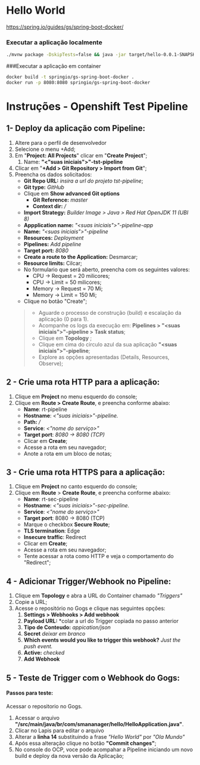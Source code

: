 # Hello World
https://spring.io/guides/gs/spring-boot-docker/

### Executar a aplicação localmente
```bash
./mvnw package -DskipTests=false && java -jar target/hello-0.0.1-SNAPSHOT.jar
```
###Executar a aplicação em container
```bash
docker build -t springio/gs-spring-boot-docker .
docker run -p 8080:8080 springio/gs-spring-boot-docker
```

# Instruções - Openshift Test Pipeline



## 1- Deploy da aplicação com Pipeline:

1. Altere para o perfil de desenvolvedor
2. Selecione o menu +Add;
3. Em "**Project: All Projects**" clicar em "**Create Project**";
   1. Name: **"<"suas iniciais">"-tst-pipeline**
4. Clicar em "**+Add > Git Repository > Import from Git**";
5. Preencha os dados solicitados:
   - **Git Repo URL:** *insira a url do projeto tst-pipeline*;
   - **Git type:** *GitHub*
   - Clique em **Show advanced Git options**
     - **Git Reference:** *master*
     - **Context dir:** */*
   - **Import Strategy:** *Builder Image > Java > Red Hat OpenJDK 11 (UBI 8)*
   - **Appplication name:** *"<suas iniciais">"-pipeline-app*
   - **Name:** *"<suas iniciais">"-pipeline*
   - **Resources:** *Deployment*
   - **Pipelines:** *Add pipeline*
   - **Target port:** *8080*
   - **Create a route to the Application:** Desmarcar;
   - **Resource limits:** Cilcar;
   - No formulario que será aberto, preencha com os seguintes valores:
      - CPU -> Request = 20 milicores;
      - CPU -> Limit = 50 milicores;
      - Memory -> Request = 70 Mi;
      - Memory -> Limit = 150 Mi;
   - Clique no botão "Create";
   > 
   >- Aguarde o processo de construção (build) e escalação da aplicação (0 para 1). 
   >- Acompanhe os logs da execução em: **Pipelines > "<suas iniciais">"-pipeline > Task status**;
   >- Clique em **Topology** ;
   >- Clique em cima do circulo azul da sua aplicação **"<suas iniciais">"-pipeline**;
   >- Explore as opções apresentadas (Details, Resources, Observe);

## 2 - Crie uma rota HTTP para a aplicação:
1. Clique em **Project** no menu esquerdo do console;
2. Clique em **Route > Create Route**, e preencha conforme abaixo:
   - **Name**: rt-pipeline
   - **Hostname**:  *<"suas iniciais>"-pipeline.<dominio openshift>*
   - **Path:** */*
   - **Service**: *<"nome do serviço>"*
   - **Target port**: *8080 -> 8080 (TCP)*
   - Clicar em **Create**;
   - Acesse a rota em seu navegador;
   - Anote a rota em um bloco de notas;

## 3 - Crie uma rota HTTPS para a aplicação:
1. Clique em **Project** no canto esquerdo do console;
2. Clique em **Route** > **Create Route**, e preencha conforme abaixo:
   - **Name**: rt-sec-pipeline
   - **Hostname**: *<"suas iniciais>"-sec-pipeline.<dominio openshift>*
   - **Service**: *<"nome do serviço>"*
   - **Target port**: 8080 -> 8080 (TCP)
   - Marque o checkbox **Secure Route**;
   - **TLS termination**: Edge
   - **Insecure traffic**: Redirect
   - Clicar em **Create**;
   - Acesse a rota em seu navegador;
   - Tente acessar a rota como HTTP e veja o comportamento do "Redirect";
 
## 4 - Adicionar Trigger/Webhook no Pipeline:

1. Clique em **Topology** e abra a URL do Container chamado *"Triggers"*
2. Copie a URL;
3. Acesse o repositório no Gogs e clique nas seguintes opções: 
   1. **Settings > Webhooks > Add webhook**
   2. **Payload URL:** *colar a url do Trigger copiada no passo anterior
   3. **Tipo de Conteudo:** *appication/json*
   4. **Secret** *deixar em branco*
   5. **Which events would you like to trigger this webhook?** *Just the push event.*
   6. **Active:** *checked*
   7. **Add Webhook**

## 5 - Teste de Trigger com o Webhook do Gogs:

#### Passos para teste:

Acessar o repositorio no Gogs.

1. Acessar o arquivo **"/src/main/java/br/com/smananager/hello/HelloApplication.java"**.
2. Clicar no Lapis para editar o arquivo
3. Alterar a **linha 14** substituindo a frase *"Hello World"* por *"Ola Mundo"*
4. Após essa alteração clique no botão **"Commit changes"**; 
5. No console do OCP, voce pode acompahar a Pipeline iniciando um novo build e deploy da nova versão da Aplicação;

